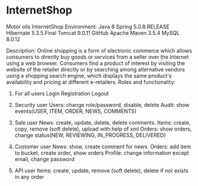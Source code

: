 # InternetShop
Motor oils InternetShop
 Environment:
 Java 8
 Spring 5.0.8.RELEASE
 Hibernate 5.3.5.Final
 Tomcat 9.0.11
 GitHub
 Apache Maven 3.5.4
 MySQL 8.0.12
 
 
 Description:
 Online shopping is a form of electronic commerce which allows consumers to directly buy goods or services from a seller over the Internet using a web browser. Consumers find a product of interest by visiting the website of the retailer directly or by searching among alternative vendors using a shopping search engine, which displays the same product's availability and pricing at different e-retailers.
 Roles and functionality:

 1. For all users
    Login
    Registration
    Logout
 
 2. Security user
    Users: change role/password, disable, delete
    Audit: show events(USER, ITEM, ORDER, NEWS, COMMENTS)
 
 3. Sale user
    News: create, update, delete, delete comments.
    Items: create, copy, remove (soft delete), upload with help of xml
    Orders: show orders, change status(NEW, REVIEWING, IN_PROGRESS, DELIVERED)
 
 4. Customer user
    News:  show, create comment for news.
    Orders: add item to bucket, create order, show orders
    Profile: change information except email, change password
 
 5. API user
    Items: create, update, remove (soft delete), delete if not exists in any order
